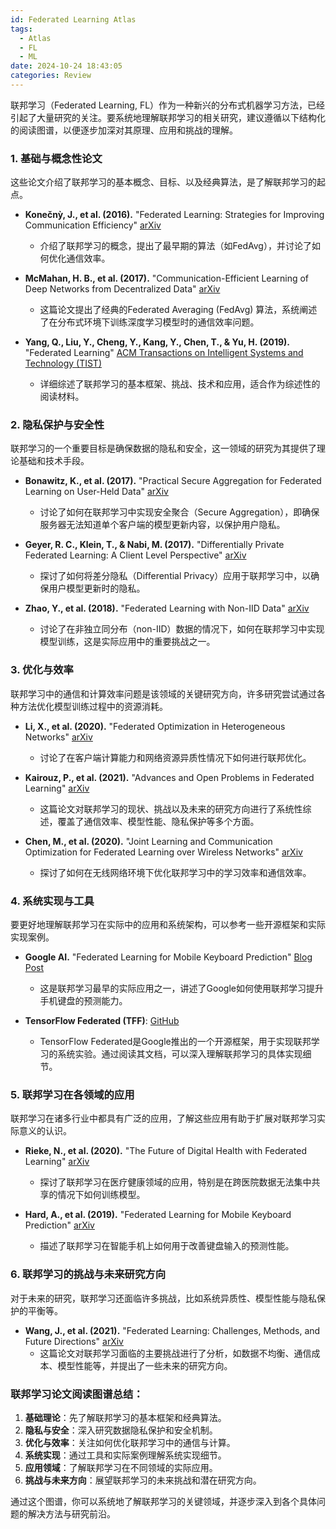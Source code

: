 ```yaml
---
id: Federated Learning Atlas
tags:
  - Atlas
  - FL
  - ML
date: 2024-10-24 18:43:05
categories: Review
---
```

联邦学习（Federated Learning, FL）作为一种新兴的分布式机器学习方法，已经引起了大量研究的关注。要系统地理解联邦学习的相关研究，建议遵循以下结构化的阅读图谱，以便逐步加深对其原理、应用和挑战的理解。

### 1. **基础与概念性论文**
   这些论文介绍了联邦学习的基本概念、目标、以及经典算法，是了解联邦学习的起点。

   - **Konečnỳ, J., et al. (2016).** "Federated Learning: Strategies for Improving Communication Efficiency" [arXiv](https://arxiv.org/abs/1610.05492)
     - 介绍了联邦学习的概念，提出了最早期的算法（如FedAvg），并讨论了如何优化通信效率。

   - **McMahan, H. B., et al. (2017).** "Communication-Efficient Learning of Deep Networks from Decentralized Data" [arXiv](https://arxiv.org/abs/1602.05629)
     - 这篇论文提出了经典的Federated Averaging (FedAvg) 算法，系统阐述了在分布式环境下训练深度学习模型时的通信效率问题。

   - **Yang, Q., Liu, Y., Cheng, Y., Kang, Y., Chen, T., & Yu, H. (2019).** "Federated Learning" [ACM Transactions on Intelligent Systems and Technology (TIST)](https://arxiv.org/abs/1902.04885)
     - 详细综述了联邦学习的基本框架、挑战、技术和应用，适合作为综述性的阅读材料。

### 2. **隐私保护与安全性**
   联邦学习的一个重要目标是确保数据的隐私和安全，这一领域的研究为其提供了理论基础和技术手段。

   - **Bonawitz, K., et al. (2017).** "Practical Secure Aggregation for Federated Learning on User-Held Data" [arXiv](https://arxiv.org/abs/1611.04482)
     - 讨论了如何在联邦学习中实现安全聚合（Secure Aggregation），即确保服务器无法知道单个客户端的模型更新内容，以保护用户隐私。

   - **Geyer, R. C., Klein, T., & Nabi, M. (2017).** "Differentially Private Federated Learning: A Client Level Perspective" [arXiv](https://arxiv.org/abs/1712.07557)
     - 探讨了如何将差分隐私（Differential Privacy）应用于联邦学习中，以确保用户模型更新时的隐私。

   - **Zhao, Y., et al. (2018).** "Federated Learning with Non-IID Data" [arXiv](https://arxiv.org/abs/1806.00582)
     - 讨论了在非独立同分布（non-IID）数据的情况下，如何在联邦学习中实现模型训练，这是实际应用中的重要挑战之一。

### 3. **优化与效率**
   联邦学习中的通信和计算效率问题是该领域的关键研究方向，许多研究尝试通过各种方法优化模型训练过程中的资源消耗。

   - **Li, X., et al. (2020).** "Federated Optimization in Heterogeneous Networks" [arXiv](https://arxiv.org/abs/1812.06127)
     - 讨论了在客户端计算能力和网络资源异质性情况下如何进行联邦优化。

   - **Kairouz, P., et al. (2021).** "Advances and Open Problems in Federated Learning" [arXiv](https://arxiv.org/abs/1912.04977)
     - 这篇论文对联邦学习的现状、挑战以及未来的研究方向进行了系统性综述，覆盖了通信效率、模型性能、隐私保护等多个方面。

   - **Chen, M., et al. (2020).** "Joint Learning and Communication Optimization for Federated Learning over Wireless Networks" [arXiv](https://arxiv.org/abs/1909.07972)
     - 探讨了如何在无线网络环境下优化联邦学习中的学习效率和通信效率。

### 4. **系统实现与工具**
   要更好地理解联邦学习在实际中的应用和系统架构，可以参考一些开源框架和实际实现案例。

   - **Google AI.** "Federated Learning for Mobile Keyboard Prediction" [Blog Post](https://ai.googleblog.com/2017/04/federated-learning-collaborative.html)
     - 这是联邦学习最早的实际应用之一，讲述了Google如何使用联邦学习提升手机键盘的预测能力。

   - **TensorFlow Federated (TFF)**: [GitHub](https://github.com/tensorflow/federated)
     - TensorFlow Federated是Google推出的一个开源框架，用于实现联邦学习的系统实验。通过阅读其文档，可以深入理解联邦学习的具体实现细节。

### 5. **联邦学习在各领域的应用**
   联邦学习在诸多行业中都具有广泛的应用，了解这些应用有助于扩展对联邦学习实际意义的认识。

   - **Rieke, N., et al. (2020).** "The Future of Digital Health with Federated Learning" [arXiv](https://arxiv.org/abs/2003.08119)
     - 探讨了联邦学习在医疗健康领域的应用，特别是在跨医院数据无法集中共享的情况下如何训练模型。

   - **Hard, A., et al. (2019).** "Federated Learning for Mobile Keyboard Prediction" [arXiv](https://arxiv.org/abs/1811.03604)
     - 描述了联邦学习在智能手机上如何用于改善键盘输入的预测性能。

### 6. **联邦学习的挑战与未来研究方向**
   对于未来的研究，联邦学习还面临许多挑战，比如系统异质性、模型性能与隐私保护的平衡等。

   - **Wang, J., et al. (2021).** "Federated Learning: Challenges, Methods, and Future Directions" [arXiv](https://arxiv.org/abs/1906.04978)
     - 这篇论文对联邦学习面临的主要挑战进行了分析，如数据不均衡、通信成本、模型性能等，并提出了一些未来的研究方向。

### 联邦学习论文阅读图谱总结：
1. **基础理论**：先了解联邦学习的基本框架和经典算法。
2. **隐私与安全**：深入研究数据隐私保护和安全机制。
3. **优化与效率**：关注如何优化联邦学习中的通信与计算。
4. **系统实现**：通过工具和实际案例理解系统实现细节。
5. **应用领域**：了解联邦学习在不同领域的实际应用。
6. **挑战与未来方向**：展望联邦学习的未来挑战和潜在研究方向。

通过这个图谱，你可以系统地了解联邦学习的关键领域，并逐步深入到各个具体问题的解决方法与研究前沿。